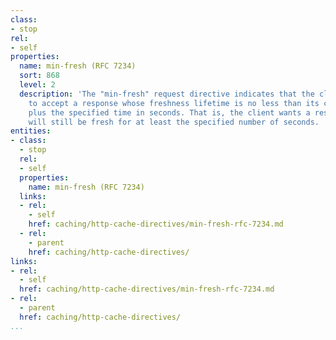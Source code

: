 ```yaml
---
class:
- stop
rel:
- self
properties:
  name: min-fresh (RFC 7234)
  sort: 868
  level: 2
  description: 'The "min-fresh" request directive indicates that the client is willing
    to accept a response whose freshness lifetime is no less than its current age
    plus the specified time in seconds. That is, the client wants a response that
    will still be fresh for at least the specified number of seconds. '
entities:
- class:
  - stop
  rel:
  - self
  properties:
    name: min-fresh (RFC 7234)
  links:
  - rel:
    - self
    href: caching/http-cache-directives/min-fresh-rfc-7234.md
  - rel:
    - parent
    href: caching/http-cache-directives/
links:
- rel:
  - self
  href: caching/http-cache-directives/min-fresh-rfc-7234.md
- rel:
  - parent
  href: caching/http-cache-directives/
...
```

